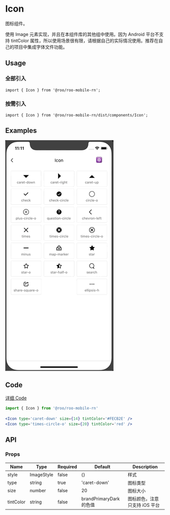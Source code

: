 # Icon

图标组件。 

使用 Image 元素实现，并且在本组件库的其他组中使用。因为 Android 平台不支持 tintColor 属性，所以使用场景很有限，请根据自己的实际情况使用。推荐在自己的项目中集成字体文件功能。

## Usage

### 全部引入
```
import { Icon } from '@roo/roo-mobile-rn';
```

### 按需引入
```
import { Icon } from '@roo/roo-mobile-rn/dist/components/Icon';
```

## Examples

![image](../images/Icon/1.gif)

## Code
[详细 Code](../../examples/Icon/index.tsx)

```jsx
import { Icon } from '@roo/roo-mobile-rn'

<Icon type='caret-down' size={14} tintColor='#FECB2E' />
<Icon type='times-circle-o' size={20} tintColor='red' />
```

## API

### Props
| Name | Type | Required | Default | Description |
| ---- | ---- | ---- | ---- | ---- |
| style | ImageStyle | false | {} | 样式 |
| type | string | true | 'caret-down' | 图标类型 |
| size | number | false | 20 | 图标大小 |
| tintColor | string | false | brandPrimaryDark 的色值 | 图标颜色，注意只支持 iOS 平台 |

